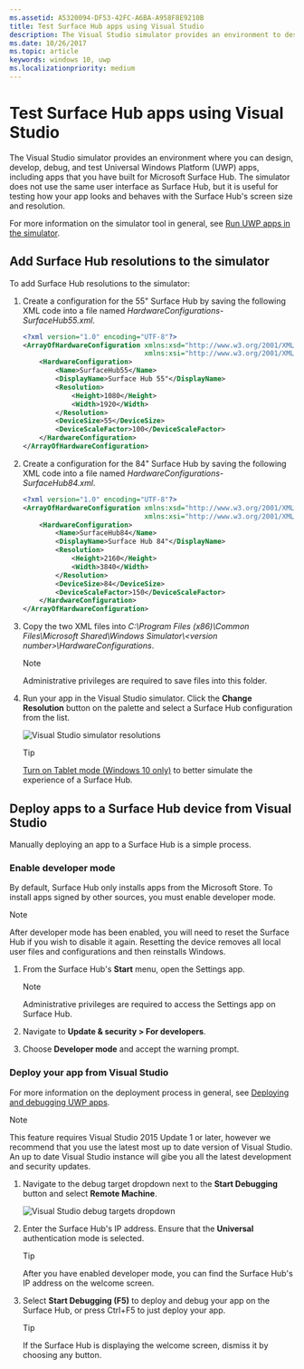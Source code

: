 ```yaml
---
ms.assetid: A5320094-DF53-42FC-A6BA-A958F8E9210B
title: Test Surface Hub apps using Visual Studio
description: The Visual Studio simulator provides an environment to design, develop, debug, and test UWP apps, including apps built for Surface Hub.
ms.date: 10/26/2017
ms.topic: article
keywords: windows 10, uwp
ms.localizationpriority: medium
---
```

# Test Surface Hub apps using Visual Studio
The Visual Studio simulator provides an environment where you can design, develop, debug, and test Universal Windows Platform (UWP) apps, including apps that you have built for Microsoft Surface Hub. The simulator does not use the same user interface as Surface Hub, but it is useful for testing how your app looks and behaves with the Surface Hub's screen size and resolution.

For more information on the simulator tool in general, see [Run UWP apps in the simulator](/visualstudio/debugger/run-windows-store-apps-in-the-simulator).

## Add Surface Hub resolutions to the simulator
To add Surface Hub resolutions to the simulator:

1. Create a configuration for the 55" Surface Hub by saving the following XML code into a file named *HardwareConfigurations-SurfaceHub55.xml*.  

    ```xml
    <?xml version="1.0" encoding="UTF-8"?>
    <ArrayOfHardwareConfiguration xmlns:xsd="http://www.w3.org/2001/XMLSchema"
                                  xmlns:xsi="http://www.w3.org/2001/XMLSchema-instance">
        <HardwareConfiguration>
            <Name>SurfaceHub55</Name>
            <DisplayName>Surface Hub 55"</DisplayName>
            <Resolution>
                <Height>1080</Height>
                <Width>1920</Width>
            </Resolution>
            <DeviceSize>55</DeviceSize>
            <DeviceScaleFactor>100</DeviceScaleFactor>
        </HardwareConfiguration>
    </ArrayOfHardwareConfiguration>
    ```

2. Create a configuration for the 84" Surface Hub by saving the following XML code into a file named  *HardwareConfigurations-SurfaceHub84.xml*.

    ```xml
    <?xml version="1.0" encoding="UTF-8"?>
    <ArrayOfHardwareConfiguration xmlns:xsd="http://www.w3.org/2001/XMLSchema"
                                  xmlns:xsi="http://www.w3.org/2001/XMLSchema-instance">
        <HardwareConfiguration>
            <Name>SurfaceHub84</Name>
            <DisplayName>Surface Hub 84"</DisplayName>
            <Resolution>
                <Height>2160</Height>
                <Width>3840</Width>
            </Resolution>
            <DeviceSize>84</DeviceSize>
            <DeviceScaleFactor>150</DeviceScaleFactor>
        </HardwareConfiguration>
    </ArrayOfHardwareConfiguration>
    ```

3. Copy the two XML files into *C:\Program Files (x86)\Common Files\Microsoft Shared\Windows Simulator\\&lt;version number&gt;\HardwareConfigurations*.

   > [!NOTE]
   > Administrative privileges are required to save files into this folder.

4. Run your app in the Visual Studio simulator. Click the **Change Resolution** button on the palette and select a Surface Hub configuration from the list.

    ![Visual Studio simulator resolutions](images/vs-simulator-resolutions.png)

   > [!TIP]
   > [Turn on Tablet mode (Windows 10 only)](/windows-hardware/design/device-experiences/continuum) to better simulate the experience of a Surface Hub.

## Deploy apps to a Surface Hub device from Visual Studio
Manually deploying an app to a Surface Hub is a simple process.

### Enable developer mode
By default, Surface Hub only installs apps from the Microsoft Store. To install apps signed by other sources, you must enable developer mode.

> [!NOTE]
> After developer mode has been enabled, you will need to reset the Surface Hub if you wish to disable it again. Resetting the device removes all local user files and configurations and then reinstalls Windows.

1. From the Surface Hub's **Start** menu, open the Settings app.

   > [!NOTE]
   > Administrative privileges are required to access the Settings app on Surface Hub.

2. Navigate to **Update & security \> For developers**.

3. Choose **Developer mode** and accept the warning prompt.

### Deploy your app from Visual Studio
For more information on the deployment process in general, see [Deploying and debugging UWP apps](./deploying-and-debugging-uwp-apps.md).

   > [!NOTE]
   > This feature requires Visual Studio 2015 Update 1 or later, however we recommend that you use the latest most up to date version of Visual Studio. An up to date Visual Studio instance will gibe you all the latest development and security updates.

1. Navigate to the debug target dropdown next to the **Start Debugging** button and select **Remote Machine**.

    <!--lcap: in your screenshot, you have local machine selected-->

   ![Visual Studio debug targets dropdown](images/vs-debug-target.png)

2. Enter the Surface Hub's IP address. Ensure that the **Universal** authentication mode is selected.

   > [!TIP] 
   > After you have enabled developer mode, you can find the Surface Hub's IP address on the welcome screen.

3. Select **Start Debugging (F5)** to deploy and debug your app on the Surface Hub, or press Ctrl+F5 to just deploy your app.

   > [!TIP]
   > If the Surface Hub is displaying the welcome screen, dismiss it by choosing any button.